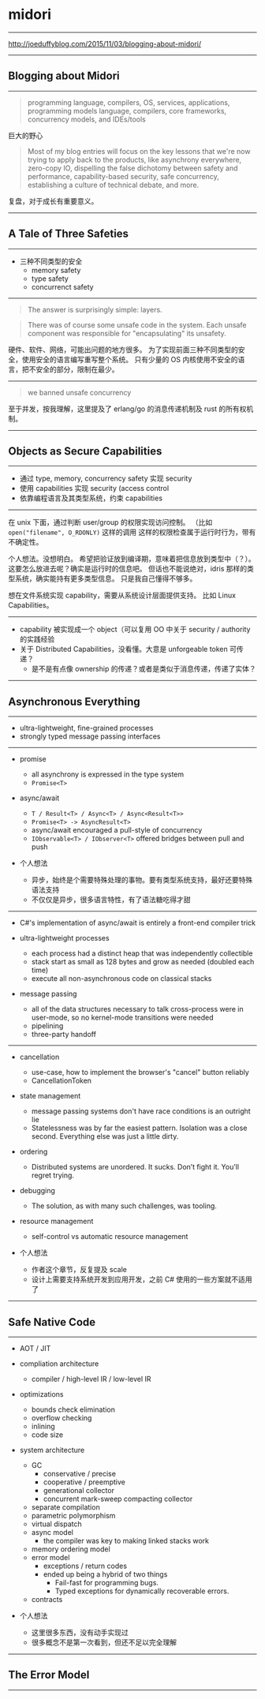 # midori

---

http://joeduffyblog.com/2015/11/03/blogging-about-midori/

---

## Blogging about Midori

---

> programming language, compilers, OS, services, applications, programming models
> language, compilers, core frameworks, concurrency models, and IDEs/tools

巨大的野心

> Most of my blog entries will focus on the key lessons that we're now trying to
> apply back to the products, like asynchrony everywhere, zero-copy IO,
> dispelling the false dichotomy between safety and performance,
> capability-based security, safe concurrency, establishing a culture of
> technical debate, and more.

复盘，对于成长有重要意义。

---

## A Tale of Three Safeties

---

- 三种不同类型的安全
    - memory safety
    - type safety
    - concurrenct safety

---

> The answer is surprisingly simple: layers.

> There was of course some unsafe code in the system.
> Each unsafe component was responsible for "encapsulating" its unsafety.

硬件、软件、网络，可能出问题的地方很多。
为了实现前面三种不同类型的安全，使用安全的语言编写重写整个系统。
只有少量的 OS 内核使用不安全的语言，把不安全的部分，限制在最少。

---

> we banned unsafe concurrency

至于并发，按我理解，这里提及了 erlang/go 的消息传递机制及 rust 的所有权机制。

---

## Objects as Secure Capabilities

---

- 通过 type, memory, concurrency safety 实现 security
- 使用 capabilities 实现 security (access control
- 依靠编程语言及其类型系统，约束 capabilities

---

在 unix 下面，通过判断 user/group 的权限实现访问控制。
（比如 `open("filename", O_RDONLY)` 这样的调用
这样的权限检查属于运行时行为，带有不确定性。

个人想法。没想明白。
希望把验证放到编译期，意味着把信息放到类型中（？）。
这要怎么放进去呢？确实是运行时的信息吧。
但话也不能说绝对，idris 那样的类型系统，确实能持有更多类型信息。
只是我自己懂得不够多。

想在文件系统实现 capability，需要从系统设计层面提供支持。
比如 Linux Capabilities。

---

- capability 被实现成一个 object（可以复用 OO 中关于 security / authority 的实践经验
- 关于 Distributed Capabilities，没看懂。大意是 unforgeable token 可传递？
    - 是不是有点像 ownership 的传递？或者是类似于消息传递，传递了实体？

---

## Asynchronous Everything

---

- ultra-lightweight, fine-grained processes
- strongly typed message passing interfaces

---

- promise
    - all asynchrony is expressed in the type system
    - `Promise<T>`
- async/await
    - `T / Result<T> / Async<T> / Async<Result<T>>`
    - `Promise<T> -> AsyncResult<T>`
    - async/await encouraged a pull-style of concurrency
    - `IObservable<T> / IObserver<T>` offered bridges between pull and push

- 个人想法
    - 异步，始终是个需要特殊处理的事物。要有类型系统支持，最好还要特殊语法支持
    - 不仅仅是异步，很多语言特性，有了语法糖吃得才甜

---

- C#'s implementation of async/await is entirely a front-end compiler trick

- ultra-lightweight processes
    - each process had a distinct heap that was independently collectible
    - stack start as small as 128 bytes and grow as needed (doubled each time)
    - execute all non-asynchronous code on classical stacks

- message passing
    - all of the data structures necessary to talk cross-process were in user-mode, so no kernel-mode transitions were needed
    - pipelining
    - three-party handoff

---

- cancellation
    - use-case, how to implement the browser's "cancel" button reliably
    - CancellationToken
- state management
    - message passing systems don't have race conditions is an outright lie
    - Statelessness was by far the easiest pattern. Isolation was a close second. Everything else was just a little dirty.
- ordering
    - Distributed systems are unordered. It sucks. Don’t fight it. You’ll regret trying.
- debugging
    - The solution, as with many such challenges, was tooling.
- resource management
    - self-control vs automatic resource management

- 个人想法
    - 作者这个章节，反复提及 scale
    - 设计上需要支持系统开发到应用开发，之前 C# 使用的一些方案就不适用了

---

## Safe Native Code

---

- AOT / JIT
- compliation architecture
    - compiler / high-level IR / low-level IR
- optimizations
    - bounds check elimination
    - overflow checking
    - inlining
    - code size
- system architecture
    - GC
        - conservative / precise
        - cooperative / preemptive
        - generational collector
        - concurrent mark-sweep compacting collector
    - separate compilation
    - parametric polymorphism
    - virtual dispatch
    - async model
        - the compiler was key to making linked stacks work
    - memory ordering model
    - error model
        - exceptions / return codes
        - ended up being a hybrid of two things
            - Fail-fast for programming bugs.
            - Typed exceptions for dynamically recoverable errors.
    - contracts


- 个人想法
    - 这里很多东西，没有动手实现过
    - 很多概念不是第一次看到，但还不足以完全理解

---

## The Error Model

---


